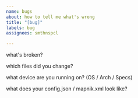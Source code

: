 ```yaml
---
name: bugs
about: how to tell me what's wrong
title: "[bug]"
labels: bug
assignees: smthnspcl

---
```


what's broken?

which files did you change?

what device are you running on? (OS / Arch / Specs)

what does your config.json / mapnik.xml look like?
